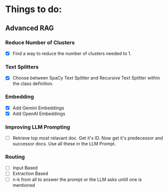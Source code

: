 # Things to do:
## Advanced RAG
### Reduce Number of Clusters
- [x] Find a way to reduce the number of clusters needed to 1.

### Text Splitters
- [x] Choose between SpaCy Text Splitter and Recursive Text Splitter within the class definition.

### Embedding
- [x] Add Gemini Embeddings
- [x] Add OpenAI Embeddings

### Improving LLM Prompting
- [ ] Retrieve top most relavant doc. Get it's ID. Now get it's predecessor and successor docs. Use all these in the LLM Prompt.

### Routing
- [ ] Input Based
- [ ] Extraction Based
- [ ] n-k from all to answer the prompt or the LLM asks untill one is mentioned